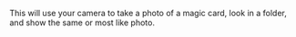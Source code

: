 This will use your camera to take a photo of a magic card, look in a folder, and show the same or most like photo.
